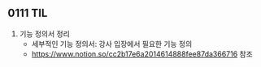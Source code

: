 ## 0111 TIL
1. 기능 정의서 정리
    - 세부적인 기능 정의서: 강사 입장에서 필요한 기능 정의
    - https://www.notion.so/cc2b17e6a2014614888fee87da366716 참조